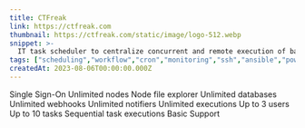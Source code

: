 ```yaml
---
title: CTFreak
link: https://ctfreak.com
thumbnail: https://ctfreak.com/static/image/logo-512.webp
snippet: >-
  IT task scheduler to centralize concurrent and remote execution of bash/powershell/sql scripts, ansible playbooks, http requests, workflows, ...
tags: ["scheduling","workflow","cron","monitoring","ssh","ansible","powershell","bash","sql"]
createdAt: 2023-08-06T00:00:00.000Z
---
```

Single Sign-On
Unlimited nodes
Node file explorer
Unlimited databases
Unlimited webhooks
Unlimited notifiers
Unlimited executions
Up to 3 users
Up to 10 tasks
Sequential task executions
Basic Support
